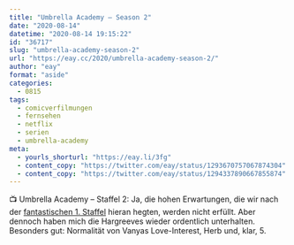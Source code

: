 ```yaml
---
title: "Umbrella Academy – Season 2"
date: "2020-08-14"
datetime: "2020-08-14 19:15:22"
id: "36717"
slug: "umbrella-academy-season-2"
url: "https://eay.cc/2020/umbrella-academy-season-2/"
author: "eay"
format: "aside"
categories:
  - 0815
tags:
  - comicverfilmungen
  - fernsehen
  - netflix
  - serien
  - umbrella-academy
meta:
  - yourls_shorturl: "https://eay.li/3fg"
  - content_copy: "https://twitter.com/eay/status/1293670757067874304"
  - content_copy: "https://twitter.com/eay/status/1294337890667855874"
---
```


📺 Umbrella Academy – Staffel 2: Ja, die hohen Erwartungen, die wir nach der [fantastischen 1. Staffel](https://eay.cc/2019/umbrella-academy-season-1/) hieran hegten, werden nicht erfüllt. Aber dennoch haben mich die Hargreeves wieder ordentlich unterhalten. Besonders gut: Normalität von Vanyas Love-Interest, Herb und, klar, 5.
